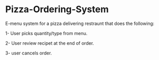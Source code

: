 # Pizza-Ordering-System

E-menu system for a pizza delivering restraunt that does the following:

1- User picks quantity/type from menu.

2- User review recipet at the end of order.

3- user cancels order.
